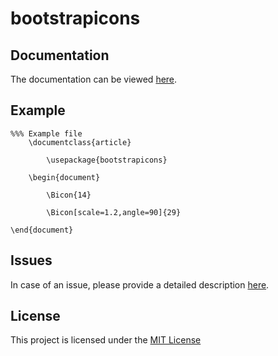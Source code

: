 # bootstrapicons

## Documentation

The documentation can be viewed [here](https://github.com/BenSt099/bootstrapicons/blob/main/bootstrapicons/doc/bootstrapicons-documentation-full.pdf).

## Example

```
%%% Example file   
    \documentclass{article}
    
        \usepackage{bootstrapicons}

    \begin{document}

        \Bicon{14}

        \Bicon[scale=1.2,angle=90]{29}

\end{document}
```

## Issues

In case of an issue, please provide a detailed description [here](https://github.com/BenSt099/bootstrapicons/issues).

## License

This project is licensed under the [MIT License](https://www.ctan.org/license/mit)